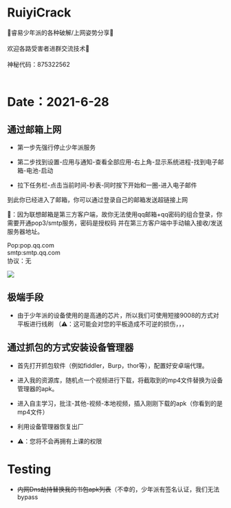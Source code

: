 # RuiyiCrack
🔔睿易少年派的各种破解/上网姿势分享🔔
</br> </br>
欢迎各路受害者进群交流技术📣
</br> </br>
神秘代码：875322562
</br> </br>

# Date：2021-6-28

## 通过邮箱上网

* 第一步先强行停止少年派服务

* 第二步找到设置-应用与通知-查看全部应用-右上角-显示系统进程-找到电子邮箱-电池-启动

* 拉下任务栏-点击当前时间-秒表-同时按下开始和一圈-进入电子邮件

到此你已经进入了邮箱，你可以通过登录自己的邮箱发送超链接上网

🔔：因为联想邮箱是第三方客户端，故你无法使用qq邮箱+qq密码的组合登录，你需要开通pop3/smtp服务，密码是授权码
并在第三方客户端中手动输入接收/发送服务器地址。

Pop:pop.qq.com </br>
smtp:smtp.qq.com </br>
协议：无</br>

![](https://ftp.bmp.ovh/imgs/2021/06/703c4769ba15f515.jpeg)

## 极端手段

* 由于少年派的设备使用的是高通的芯片，所以我们可使用短接9008的方式对平板进行线刷
（⚠️：这可能会对您的平板造成不可逆的损伤，，，

## 通过抓包的方式安装设备管理器

* 首先打开抓包软件（例如fiddler，Burp，thor等），配置好安卓端代理。

* 进入我的资源库，随机点一个视频进行下载，将截取到的mp4文件替换为设备管理器的apk。

* 进入自主学习，批注-其他-视频-本地视频，插入刚刚下载的apk（你看到的是mp4文件）

* 利用设备管理器恢复出厂

* ⚠️：您将不会再拥有上课的权限
# Testing 
 
+ ~~内网Dns劫持替换我的书包apk列表~~（不幸的，少年派有签名认证，我们无法bypass
